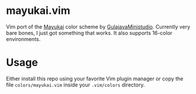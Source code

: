 # mayukai.vim
Vim port of the [Mayukai](https://github.com/GulajavaMinistudio/Mayukai-Theme) color scheme by [GulajavaMinistudio](https://github.com/GulajavaMinistudio).
Currently very bare bones, I just got something that works.
It also supports 16-color environments.

# Usage
Either install this repo using your favorite Vim plugin manager or copy the file `colors/mayukai.vim` inside your `.vim/colors` directory.

